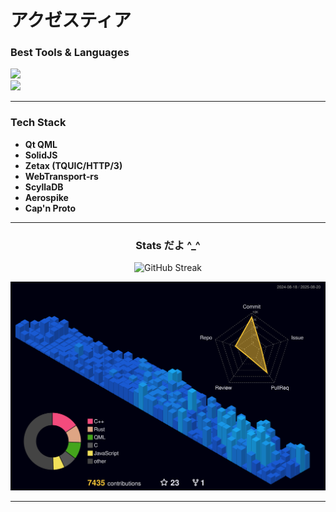 # アクゼスティア

### Best Tools & Languages

[![](https://skillicons.dev/icons?i=arch,zig,bash,rust,ts,cpp)](https://skillicons.dev)
<br/>
[![](https://skillicons.dev/icons?i=figma,html,scss,wasm)](https://skillicons.dev)

------------------------------------------------------------------------------------------

### Tech Stack

- **Qt QML** </br>
- **SolidJS** </br>
- **Zetax (TQUIC/HTTP/3)** </br> 
- **WebTransport‑rs** </br>
- **ScyllaDB** </br>
- **Aerospike** </br>
- **Cap'n Proto** </br>

------------------------------------------------------------------------------------------

<div align="center">
  
  ### Stats だよ ^_^

</div>

<div align="center">
  
  ![GitHub Streak](https://github-readme-streak-stats-mu-three.vercel.app/?user=Akzestia&border=fb8c00&background=060616&ring=4cf490&fire=&dates=fff&currStreakLabel=4cf490&currStreakNum=fff&sideNums=fff&sideLabels=4cf490&hide_total_contributions=false&hide_longest_streak=false&card_width=1000)

</div>

<img src="profile-3d-contrib/profile-night-view.svg" />

------------------------------------------------------------------------------------------
